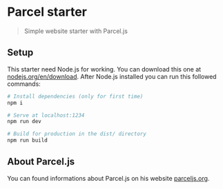 # Parcel starter
> Simple website starter with Parcel.js

## Setup
This starter need Node.js for working.
You can download this one at [nodejs.org/en/download](https://nodejs.org/en/download/).
After Node.js installed you can run this followed commands:

``` bash
# Install dependencies (only for first time)
npm i

# Serve at localhost:1234
npm run dev

# Build for production in the dist/ directory 
npm run build
```

## About Parcel.js
You can found informations about Parcel.js on his website [parceljs.org](https://parceljs.org/).
